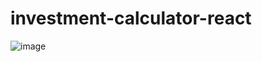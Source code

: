 # investment-calculator-react


![image](https://github.com/user-attachments/assets/982dd432-276c-4bbf-8602-9ab30db559bf)
